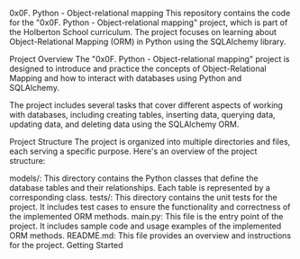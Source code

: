 0x0F. Python - Object-relational mapping This repository contains the code for the "0x0F. Python - Object-relational mapping" project, which is part of the Holberton School curriculum. The project focuses on learning about Object-Relational Mapping (ORM) in Python using the SQLAlchemy library.

Project Overview The "0x0F. Python - Object-relational mapping" project is designed to introduce and practice the concepts of Object-Relational Mapping and how to interact with databases using Python and SQLAlchemy.

The project includes several tasks that cover different aspects of working with databases, including creating tables, inserting data, querying data, updating data, and deleting data using the SQLAlchemy ORM.

Project Structure The project is organized into multiple directories and files, each serving a specific purpose. Here's an overview of the project structure:

models/: This directory contains the Python classes that define the database tables and their relationships. Each table is represented by a corresponding class. tests/: This directory contains the unit tests for the project. It includes test cases to ensure the functionality and correctness of the implemented ORM methods. main.py: This file is the entry point of the project. It includes sample code and usage examples of the implemented ORM methods. README.md: This file provides an overview and instructions for the project. Getting Started

